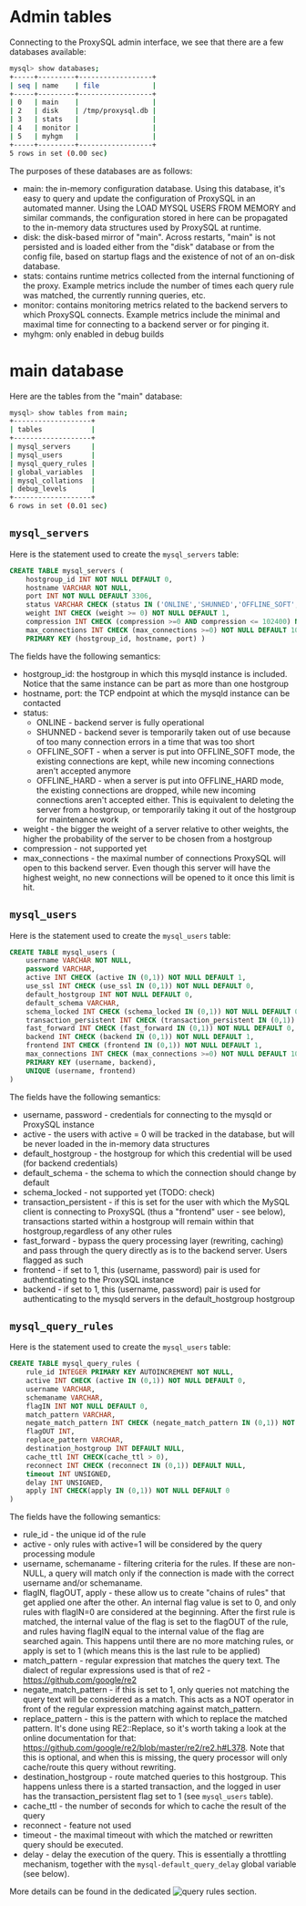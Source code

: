 Admin tables
============

Connecting to the ProxySQL admin interface, we see that there are a few databases available:

```bash
mysql> show databases;
+-----+---------+------------------+
| seq | name    | file             |
+-----+---------+------------------+
| 0   | main    |                  |
| 2   | disk    | /tmp/proxysql.db |
| 3   | stats   |                  |
| 4   | monitor |                  |
| 5   | myhgm   |                  |
+-----+---------+------------------+
5 rows in set (0.00 sec)

```

The purposes of these databases are as follows:
* main: the in-memory configuration database. Using this database, it's easy to query and update the configuration of ProxySQL in an automated manner. Using the LOAD MYSQL USERS FROM MEMORY and similar commands, the configuration stored in here can be propagated to the in-memory data structures used by ProxySQL at runtime.
* disk: the disk-based mirror of "main". Across restarts, "main" is not persisted and is loaded either from the "disk" database or from the config file, based on startup flags and the existence of not of an on-disk database.
* stats: contains runtime metrics collected from the internal functioning of the proxy. Example metrics include the number of times each query rule was matched, the currently running queries, etc.
* monitor: contains monitoring metrics related to the backend servers to which ProxySQL connects. Example metrics include the minimal and maximal time for connecting to a backend server or for pinging it.
* myhgm: only enabled in debug builds

# main database

Here are the tables from the "main" database:

```bash
mysql> show tables from main;
+-------------------+
| tables            |
+-------------------+
| mysql_servers     |
| mysql_users       |
| mysql_query_rules |
| global_variables  |
| mysql_collations  |
| debug_levels      |
+-------------------+
6 rows in set (0.01 sec)
```

## `mysql_servers`

Here is the statement used to create the `mysql_servers` table:

```sql
CREATE TABLE mysql_servers (
    hostgroup_id INT NOT NULL DEFAULT 0,
    hostname VARCHAR NOT NULL,
    port INT NOT NULL DEFAULT 3306,
    status VARCHAR CHECK (status IN ('ONLINE','SHUNNED','OFFLINE_SOFT', 'OFFLINE_HARD')) NOT NULL DEFAULT 'ONLINE',
    weight INT CHECK (weight >= 0) NOT NULL DEFAULT 1,
    compression INT CHECK (compression >=0 AND compression <= 102400) NOT NULL DEFAULT 0,
    max_connections INT CHECK (max_connections >=0) NOT NULL DEFAULT 1000,
    PRIMARY KEY (hostgroup_id, hostname, port) )
```

The fields have the following semantics:
* hostgroup_id: the hostgroup in which this mysqld instance is included. Notice that the same instance can be part as more than one hostgroup
* hostname, port: the TCP endpoint at which the mysqld instance can be contacted
* status: 
  * ONLINE - backend server is fully operational
  * SHUNNED - backend sever is temporarily taken out of use because of too many connection errors in a time that was too short
  * OFFLINE_SOFT - when a server is put into OFFLINE_SOFT mode, the existing connections are kept, while new incoming connections aren't accepted anymore
  * OFFLINE_HARD - when a server is put into OFFLINE_HARD mode, the existing connections are dropped, while new incoming connections aren't accepted either. This is equivalent to deleting the server from a hostgroup, or temporarily taking it out of the hostgroup for maintenance work
* weight - the bigger the weight of a server relative to other weights, the higher the probability of the server to be chosen from a hostgroup
* compression - not supported yet
* max_connections - the maximal number of connections ProxySQL will open to this backend server. Even though this server will have the highest weight, no new connections will be opened to it once this limit is hit.

## `mysql_users`

Here is the statement used to create the `mysql_users` table:

```sql
CREATE TABLE mysql_users (
    username VARCHAR NOT NULL,
    password VARCHAR,
    active INT CHECK (active IN (0,1)) NOT NULL DEFAULT 1,
    use_ssl INT CHECK (use_ssl IN (0,1)) NOT NULL DEFAULT 0,
    default_hostgroup INT NOT NULL DEFAULT 0,
    default_schema VARCHAR,
    schema_locked INT CHECK (schema_locked IN (0,1)) NOT NULL DEFAULT 0,
    transaction_persistent INT CHECK (transaction_persistent IN (0,1)) NOT NULL DEFAULT 0,
    fast_forward INT CHECK (fast_forward IN (0,1)) NOT NULL DEFAULT 0,
    backend INT CHECK (backend IN (0,1)) NOT NULL DEFAULT 1,
    frontend INT CHECK (frontend IN (0,1)) NOT NULL DEFAULT 1,
    max_connections INT CHECK (max_connections >=0) NOT NULL DEFAULT 10000,
    PRIMARY KEY (username, backend),
    UNIQUE (username, frontend)
)
```

The fields have the following semantics:
* username, password - credentials for connecting to the mysqld or ProxySQL instance
* active - the users with active = 0 will be tracked in the database, but will be never loaded in the in-memory data structures
* default_hostgroup - the hostgroup for which this credential will be used (for backend credentials)
* default_schema - the schema to which the connection should change by default
* schema_locked - not supported yet (TODO: check)
* transaction_persistent - if this is set for the user with which the MySQL client is connecting to ProxySQL (thus a "frontend" user - see below), transactions started within a hostgroup will remain within that hostgroup,regardless of any other rules
* fast_forward - bypass the query processing layer (rewriting, caching) and pass through the query directly as is to the backend server. Users flagged as such 
* frontend - if set to 1, this (username, password) pair is used for authenticating to the ProxySQL instance
* backend - if set to 1, this (username, password) pair is used for authenticating to the mysqld servers in the default_hostgroup hostgroup

## `mysql_query_rules`

Here is the statement used to create the `mysql_users` table:

```sql
CREATE TABLE mysql_query_rules (
    rule_id INTEGER PRIMARY KEY AUTOINCREMENT NOT NULL,
    active INT CHECK (active IN (0,1)) NOT NULL DEFAULT 0,
    username VARCHAR,
    schemaname VARCHAR,
    flagIN INT NOT NULL DEFAULT 0,
    match_pattern VARCHAR,
    negate_match_pattern INT CHECK (negate_match_pattern IN (0,1)) NOT NULL DEFAULT 0,
    flagOUT INT,
    replace_pattern VARCHAR,
    destination_hostgroup INT DEFAULT NULL,
    cache_ttl INT CHECK(cache_ttl > 0),
    reconnect INT CHECK (reconnect IN (0,1)) DEFAULT NULL,
    timeout INT UNSIGNED,
    delay INT UNSIGNED,
    apply INT CHECK(apply IN (0,1)) NOT NULL DEFAULT 0
)
```

The fields have the following semantics:
* rule_id - the unique id of the rule
* active - only rules with active=1 will be considered by the query processing module
* username, schemaname - filtering criteria for the rules. If these are non-NULL, a query will match only if the connection is made with the correct username and/or schemaname.
* flagIN, flagOUT, apply - these allow us to create "chains of rules" that get applied one after the other. An internal flag value is set to 0, and only rules with flagIN=0 are considered at the beginning. After the first rule is matched, the internal value of the flag is set to the flagOUT of the rule, and rules having flagIN equal to the internal value of the flag are searched again. This happens until there are no more matching rules, or apply is set to 1 (which means this is the last rule to be applied)
* match_pattern - regular expression that matches the query text. The dialect of regular expressions used is that of re2 - https://github.com/google/re2
* negate_match_pattern - if this is set to 1, only queries not matching the query text will be considered as a match. This acts as a NOT operator in front of the regular expression matching against match_pattern.
* replace_pattern - this is the pattern with which to replace the matched pattern. It's done using RE2::Replace, so it's worth taking a look at the online documentation for that: https://github.com/google/re2/blob/master/re2/re2.h#L378. Note that this is optional, and when this is missing, the query processor will only cache/route this query without rewriting.
* destination_hostgroup - route matched queries to this hostgroup. This happens unless there is a started transaction, and the logged in user has the transaction_persistent flag set to 1 (see `mysql_users` table).
* cache_ttl - the number of seconds for which to cache the result of the query 
* reconnect - feature not used
* timeout - the maximal timeout with which the matched or rewritten query should be executed.
* delay - delay the execution of the query. This is essentially a throttling mechanism, together with the `mysql-default_query_delay` global variable (see below).

More details can be found in the dedicated ![query rules](http://todo) section.
